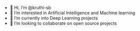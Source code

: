 - 👋 Hi, I’m @kruthi-sb
- 👀 I’m interested in Artificial Intelligence and Machine learning
- 🌱 I’m currently into Deep Learning projects
- 💞️ I’m looking to collaborate on open source projects


<!---
kruthi-sb/kruthi-sb is a ✨ special ✨ repository because its `README.md` (this file) appears on your GitHub profile.
You can click the Preview link to take a look at your changes.
--->

